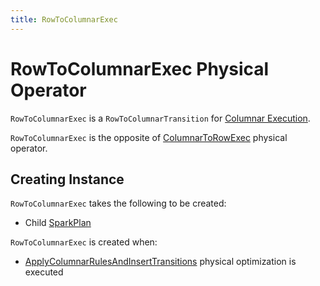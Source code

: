 ```yaml
---
title: RowToColumnarExec
---
```


# RowToColumnarExec Physical Operator

`RowToColumnarExec` is a `RowToColumnarTransition` for [Columnar Execution](../columnar-execution/index.md).

`RowToColumnarExec` is the opposite of [ColumnarToRowExec](ColumnarToRowExec.md) physical operator.

## Creating Instance

`RowToColumnarExec` takes the following to be created:

* <span id="child"> Child [SparkPlan](SparkPlan.md)

`RowToColumnarExec` is created when:

* [ApplyColumnarRulesAndInsertTransitions](../physical-optimizations/ApplyColumnarRulesAndInsertTransitions.md) physical optimization is executed

